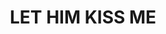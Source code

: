 ---
capo: 0
id: 0
lang: en-us
page: '267'
step: ele
subtitle: ''
tags: []
title: LET HIM KISS ME
---
